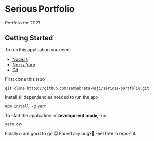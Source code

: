# Serious Portfolio

Portfolio for 2023

## Getting Started

To run this application you need:

* [Node.js](https://nodejs.org/en/) 
* [Npm / Yarn](https://www.npmjs.com/package/yarn)
* [Git](https://git-scm.com/)

First clone this repo

```
git clone https://github.com/samyabrata-maji/serious-portfolio.git
```

Install all dependencies needed to run the app

```
npm install -g yarn
```

To start the application in **development mode**, run:
```
yarn dev
```
Finally u are good to go :blush: Found any bug?:bug: Feel free to report it.
